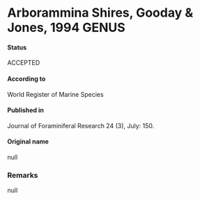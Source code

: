Arborammina Shires, Gooday & Jones, 1994 GENUS
=======

#### Status
ACCEPTED

#### According to
World Register of Marine Species

#### Published in
Journal of Foraminiferal Research 24 (3), July: 150.

#### Original name
null

### Remarks
null